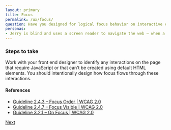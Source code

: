 ```yaml
---
layout: primary
title: Focus
permalink: /ux/focus/
question: Have you designed for logical focus behavior on interactive elements?
personas:
- Jerry is blind and uses a screen reader to navigate the web – when a modal pops up and doesn’t receive focus he may not even know it’s there.
---
```


### Steps to take
Work with your front end designer to identify any interactions on the page that require JavaScript or that can’t be created using default HTML elements. You should intentionally design how focus flows through these interactions.

#### References
- [Guideline 2.4.3 – Focus Order \| WCAG 2.0](https://www.w3.org/WAI/WCAG20/quickref/?showtechniques=14%2C128&currentsidebar=%23col_overview#navigation-mechanisms-focus-order)
- [Guideline 2.4.7 – Focus Visible \| WCAG 2.0](https://www.w3.org/WAI/WCAG20/quickref/?showtechniques=14%2C128&currentsidebar=%23col_overview#navigation-mechanisms-focus-visible)
- [Guideline 3.2.1 – On Focus \| WCAG 2.0](https://www.w3.org/WAI/WCAG20/quickref/?showtechniques=128%2C14&currentsidebar=%23col_overview#consistent-behavior-receive-focus)

<a class="usa-button button-next" href="{{ site.baseurl }}/ux/navigation-shortcuts/">
  Next <i class="fa fa-chevron-right" aria-hidden="true"></i>
</a>
